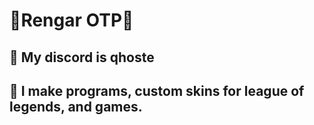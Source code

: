 # 💚Rengar OTP💚
## 💚 My discord is qhoste
## 💚 I make programs, custom skins for league of legends, and games.
